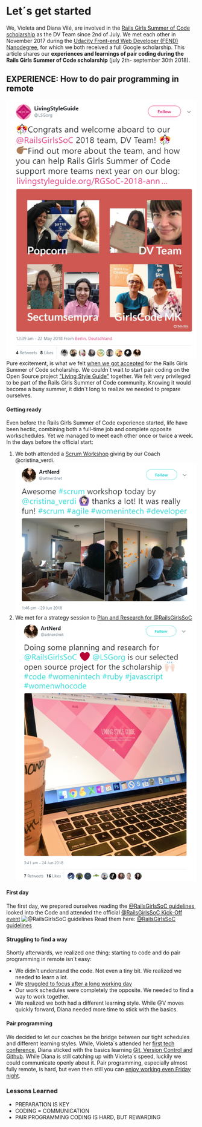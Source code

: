 # Let´s get started
We, Violeta and Diana Vilé, are involved in the [Rails Girls Summer of Code scholarship](https://railsgirlssummerofcode.org/) as the DV Team since 2nd of July. We met each other in November 2017 during  the [Udacity Front-end Web Developer (FEND) Nanodegree](https://www.udacity.com/course/front-end-web-developer-nanodegree--nd001), for which we both received a full Google scholarship. This article shares our __experiences and learnings of pair coding during the Rails Girls Summer of Code scholarship__ (july 2th- september 30th 2018). 

## EXPERIENCE: How to do pair programming in remote
![Acceptence](https://github.com/dianavile/RgSocDVTeam/blob/master/img/Living_Style_Guide.png)
Pure excitement, is what we felt [when we got accepted](https://twitter.com/LSGorg/status/998830730405990400) for the Rails Girls Summer of Code scholarship. We couldn´t wait to start pair coding on the Open Source project ["Living Style Guide"](https://livingstyleguide.org/) together. We felt very privileged to be part of the Rails Girls Summer of Code community. Knowing it would become a busy summer, it didn´t long to realize we needed to prepare ourselves.

#### Getting ready
Even before the Rails Girls Summer of Code experience started, life have been hectic, combining both a full-time job and complete opposite workschedules. Yet we managed to meet each other once or twice a week. 
In the days before the official start: 

1) We both attended a [Scrum Workshop](https://twitter.com/artnerdnet/status/1012799490456158209) giving by our Coach @cristina_verdi.
![Scrum Workshop](https://github.com/dianavile/RgSocDVTeam/blob/master/img/Scrum_Workshop.png)
2) We met for a strategy session to [Plan and Research for @RailsGirlsSoC](https://twitter.com/artnerdnet/status/1012799490456158209) 
![Strategy session](https://github.com/dianavile/RgSocDVTeam/blob/master/img/Daily_planning.png)

#### First day
The first day, we prepared ourselves reading the [@RailsGirlsSoC guidelines](https://twitter.com/artnerdnet/status/1010835368051138560), looked into the Code and attended the official [@RailsGirlsSoC Kick-Off event]()
![@RailsGirlsSoC guidelines]()
Read them here: [@RailsGirlsSoC guidelines]()

#### Struggling to find a way 
Shortly afterwards, we realized one thing: starting to code and do pair programming in remote isn´t easy:

- We didn´t understand the code. Not even a tiny bit. We realized we needed to learn a lot.
- We [struggled to focus after a long working day](https://twitter.com/artnerdnet/status/1015567892081979393)
- Our work schedules were completely the opposite. We needed to find a way to work together.
- We realized we both had a different learning style. While @V moves quickly forward, Diana needed more time to stick with the basics.

#### Pair programming
We decided to let our coaches be the bridge between our tight schedules and different learning styles. While, Violeta´s attended her [first tech conference](https://twitter.com/artnerdnet/status/1015883042462818305), Diana sticked with the basics learning [Git, Version Control and Github](https://github.com/dianavile/RgSocDVTeam/blob/master/General%20Workflow%20Git%2C%20Version%20Control%20and%20Github.md). While Diana is still catching up with Violeta´s speed, luckily we could communicate openly about it. Pair programming, especially almost fully remote, is hard, but even then still you can [enjoy working even Friday night](https://twitter.com/artnerdnet/status/1017905655422881793).

### Lessons Learned 
- PREPARATION IS KEY
- CODING = COMMUNICATION
- PAIR PROGRAMMING CODING IS HARD, BUT REWARDING
